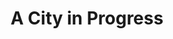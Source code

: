---
pid: ch531
title: A City in Progress
location_transcription: Center City
coordinates: "[-75.1952409, 39.9504298]"
zipcode: MA01088
gen_neighborhood: 
neighborhood: 
outside_phl: 'West Hatfield MA '
age: '19'
age_range: 13-19
instagram: 
image_file_name: ch_531.jpg
proposal_transcription: A monument of People, of all races, ages, cultures in different
  action positions, each one showing progression, of Philly as a city, but as the
  social aspect of the city as well.
topic: Inclusivity,Race Ethnicity
topic_summary: 0, 0, 0, 0
type: Other No Form
keywords_other: 
credit: Abrielle Lawyer
image_labels: 
twitter: 
facebook: 
permalink: "/monuments/ch531/"
layout: item-page
---